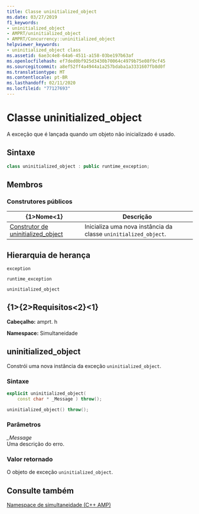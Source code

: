 ```yaml
---
title: Classe uninitialized_object
ms.date: 03/27/2019
f1_keywords:
- uninitialized_object
- AMPRT/uninitialized_object
- AMPRT/Concurrency::uninitialized_object
helpviewer_keywords:
- uninitialized_object class
ms.assetid: 6ae3c4e8-64a6-4511-a158-03be197b63af
ms.openlocfilehash: ef7ded0bf925d3430b70064c4979b75e08f9cf45
ms.sourcegitcommit: a8ef52ff4a4944a1a257bdaba1a3331607fb8d0f
ms.translationtype: MT
ms.contentlocale: pt-BR
ms.lasthandoff: 02/11/2020
ms.locfileid: "77127693"
---
```

# <a name="uninitialized_object-class"></a>Classe uninitialized_object

A exceção que é lançada quando um objeto não inicializado é usado.

## <a name="syntax"></a>Sintaxe

```cpp
class uninitialized_object : public runtime_exception;
```

## <a name="members"></a>Membros

### <a name="public-constructors"></a>Construtores públicos

|{1&gt;Nome&lt;1}|Descrição|
|----------|-----------------|
|[Construtor de uninitialized_object](#uninitialized_object)|Inicializa uma nova instância da classe `uninitialized_object`.|

## <a name="inheritance-hierarchy"></a>Hierarquia de herança

`exception`

`runtime_exception`

`uninitialized_object`

## <a name="requirements"></a>{1&gt;{2&gt;Requisitos&lt;2}&lt;1}

**Cabeçalho:** amprt. h

**Namespace:** Simultaneidade

## <a name="uninitialized_object"></a>uninitialized_object

Constrói uma nova instância da exceção `uninitialized_object`.

### <a name="syntax"></a>Sintaxe

```cpp
explicit uninitialized_object(
    const char * _Message ) throw();

uninitialized_object() throw();
```

### <a name="parameters"></a>Parâmetros

*_Message*<br/>
Uma descrição do erro.

### <a name="return-value"></a>Valor retornado

O objeto de exceção `uninitialized_object`.

## <a name="see-also"></a>Consulte também

[Namespace de simultaneidade (C++ AMP)](concurrency-namespace-cpp-amp.md)
